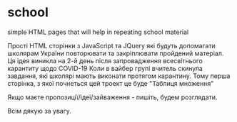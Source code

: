 # school
simple HTML pages that will help in repeating school material

Прості HTML сторінки з JavaScript та JQuery які будуть допомагати школярам України повторювати та закріплювати пройдений матеріал.
Ця ідея виникла на 2-й день після запровадження всесвітнього карантиту щодо COVID-19
Коли в вайбер групі вчитель скинула завдання, які школярі мають виконати протягом карантину.
Тому перша сторінка, з якої почнеться цей троект це буде "Таблиця множення"

Якщо маєте пропозиції/ідеї/зайваження - пишіть, будем розглядати.

Всім дякую за увагу.

